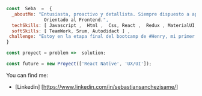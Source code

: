 
```js
const  Seba  =  {
  _aboutMe: "Entusiasta, proactivo y detallista. Siempre dispuesto a aprender y enseñar.
              Orientado al Frontend.",
  techSkills: [ Javascript ,  Html ,  Css, React ,  Redux , MaterialUI, Node] , 
  softSkills: [ TeamWork, Srum, Autodidact ] , 
 challenge: "Estoy en la etapa final del bootcamp de #Henry, mi primer proyecto grupal " 
}

const proyect = problem =>  solution;

const future = new Proyect(['React Native', 'UX/UI']);

```

You can find me:
- [Linkedin] [https://www.linkedin.com/in/sebastiansanchezisame/]


<!--
**SebaSanchezI/SebaSanchezI** is a ✨ _special_ ✨ repository because its `README.md` (this file) appears on your GitHub profile.

Here are some ideas to get you started:

- 🔭 I’m currently working on ...
- 🌱 I’m currently learning ...
- 🤔 I’m looking for help with ...
- 💬 Ask me about ...
- 📫 How to reach me: ...
- 😄 Pronouns: ...
- ⚡ Fun fact: ...
-->
